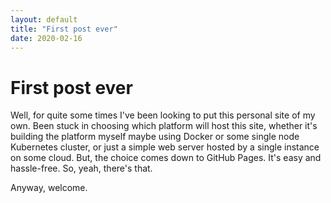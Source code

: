 ```yaml
---
layout: default
title: "First post ever"
date: 2020-02-16
---
```


# First post ever

Well, for quite some times I've been looking to put this personal site of my own. Been stuck in choosing which platform will host this site, whether it's building the platform myself maybe using Docker or some single node Kubernetes cluster, or just a simple web server hosted by a single instance on some cloud. But, the choice comes down to GitHub Pages. It's easy and hassle-free. So, yeah, there's that. 

Anyway, welcome.
